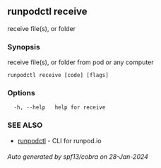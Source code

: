 ## runpodctl receive

receive file(s), or folder

### Synopsis

receive file(s), or folder from pod or any computer

```
runpodctl receive [code] [flags]
```

### Options

```
  -h, --help   help for receive
```

### SEE ALSO

* [runpodctl](runpodctl.md)	 - CLI for runpod.io

###### Auto generated by spf13/cobra on 28-Jan-2024
